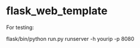 flask_web_template
==================

For testing:

flask/bin/python run.py runserver -h yourip -p 8080
